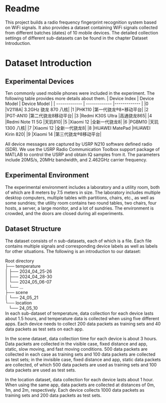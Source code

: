 Readme
======
This project builds a radio frequency fingerprint recognition system based on WiFi signals. It also provides a dataset containing WiFi signals collected from different batches (dates) of 10 mobile devices. The detailed collection settings of different sub-datasets can be found in the chapter Dataset Introduction.

Dataset Introduction
======
Experimental Devices
------
Ten commonly used mobile phones were included in the experiment. The following table provides more details about them.
| Device Index  | Device Model | Device Model | 
| ------------- | ------------- |------------- |
|0	|V2118A|	3.2GHz 骁龙 870 八核|
|1	|PHK110	|第一代骁龙®8+移动平台|
|2	|PGT-AN10	|第二代骁龙8移动平台|
|3	|Redmi K30S Ultra	|高通骁龙865|
|4	|Redmi Note 11 5G	|天玑810|
|5	|Xiaomi 12	|全新一代骁龙8|
|6	|PGBM10	|天玑 1300 八核|
|7	|Xiaomi 12	|全新一代骁龙8|
|8	|HUAWEI MatePad	|HUAWEI Kirin 820|
|9	|Xiaomi 14	|第三代骁龙®8移动平台|

All device messages are captured by USRP N210 software defined radio (SDR). We use the USRP Radio Communication Toolbox support package of MATLAB to control the USRP and obtain IQ samples from it. The parameters include 20MS/s, 20MHz bandwidth, and 2.462GHz carrier frequency.

Experimental Environment
------
The experimental environment includes a laboratory and a utility room, both of which are 8 meters by 7.5 meters in size. The laboratory includes multiple desktop computers, multiple tables with partitions, chairs, etc., as well as some sundries; the utility room contains two round tables, two chairs, four hosts, a server, a large monitor, and a lot of sundries. The environment is crowded, and the doors are closed during all experiments.

Dataset Structure
------
The dataset consists of n sub-datasets, each of which is a file. Each file contains multiple signals and corresponding device labels as well as labels for other situations. The following is an introduction to our dataset:

Root directory  
├── temperature  
│  ├── 2024_04_25-26  
│  ├── 2024_04_28-30  
│  └── 2024_05_06-07  
│  └── ...  
├── scene  
│  └── 24_05_21  
└── location  
&nbsp;&nbsp;&nbsp;└── 24_05_10  
In each sub-dataset of temperature, data collection for each device lasts about 1.5 hours, and temperature data is collected when using five different apps. Each device needs to collect 200 data packets as training sets and 40 data packets as test sets on each app.

In the scene dataset, data collection time for each device is about 3 hours. Data packets are collected in the visible case, fixed distance and app, static, slow moving, and fast moving conditions. 500 data packets are collected in each case as training sets and 100 data packets are collected as test sets; in the invisible case, fixed distance and app, static data packets are collected, of which 500 data packets are used as training sets and 100 data packets are used as test sets.

In the location dataset, data collection for each device lasts about 1 hour. When using the same app, data packets are collected at distances of 0m, 1m, and 2m, respectively. Each device collects 1000 data packets as training sets and 200 data packets as test sets.
